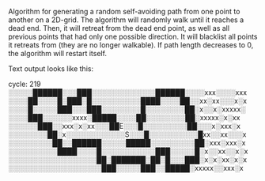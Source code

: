 Algorithm for generating a random self-avoiding path from one point to another on a 2D-grid.
The algorithm will randomly walk until it reaches a dead end. Then, it will retreat from the dead end point,
as well as all previous points that had only one possible direction. It will blacklist all points it
retreats from (they are no longer walkable). If path length decreases to 0, the algorithm will restart itself.

Text output looks like this:

cycle: 219
    ░░░░░██████░░░███░░░░░░░░░░░░░██████░░░░xxx░░░░xxx
    ░░░░██░░░░█░███░█░░░░░░░░░░████░░░░██░░xx░xx░░░x░x
    ░░░░█░░░░░███░░░███░░░░░░░░█░░░░░░░░██░x░░x░xxxxx░
    ░░░░███░░░░░░xxxx░█████░░░░██░░░░░░░░██░xxxxx░x░xx
    ░░░░░░███░░xxx░x░xx░░░██E░░░█░░░░░░░░░██░░░x░xxx░x
    ░░░░░░░░██░x░░░░░░░░░░░░S░░░█░░░░░░░░░░█xx░░xx░░░x
    ░░░░░░░░░██░░██████░░░░░█████░░░░░░░░░██░xxx░xxx░x
    ░░░░░░░░░░████░░░░█░░░░░░░░░░░███░░░░░█░x░░xx░░x░x
    ░░░░░░░░░░░░░░░░░░██░███████░██░█░░░███░x░x░xx░x░x
    ░░░░░░░░░░░░░░░░░░░███░░░░░███░░█████░xxxxx░░xxx░x